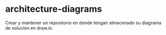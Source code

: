 # architecture-diagrams
Crear y mantener un repositorio en donde tengan almacenado su diagrama de solución en draw.io.
